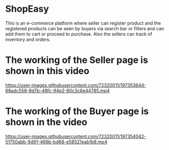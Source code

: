 
# ShopEasy
This is an e-commerce platform where seller can register product and the registered products can be seen by buyers via search bar or filters and can add them to cart or proceed to purchase. Also the sellers can track of inventory and orders.

# The working of the Seller page is shown in this video
https://user-images.githubusercontent.com/72320011/197353644-68adc558-8d7b-48fc-94e2-80c3c6e44785.mp4

# The working of the Buyer page is shown in the video



https://user-images.githubusercontent.com/72320011/197354042-51750abb-9d91-466b-bd68-e58521eab1b8.mp4

